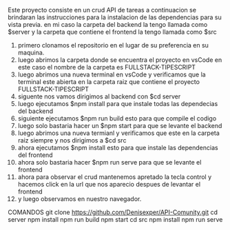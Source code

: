 Este proyecto consiste en un crud API de tareas
a continuacion se brindaran las instrucciones para la instalacion de las dependencias para su vista previa.
en mi caso la carpeta del backend la tengo llamada como $server y la carpeta que contiene el frontend la tengo llamada como $src

1. primero clonamos el repositorio en el lugar de su preferencia en su maquina.
2. luego abrimos la carpeta donde se encuentra el proyecto en vsCode en este caso el nombre de la carpeta es FULLSTACK-TIPESCRIPT
3. luego abrimos una nueva terminal en vsCode y verificamos que la terminal este abierta en la carpeta raiz que contiene el proyecto FULLSTACK-TIPESCRIPT
4. siguente nos vamos dirigimos al backend con $cd server
5. luego ejecutamos $npm install para que instale todas las dependecias del backend
6. siguiente ejecutamos $npm run build esto para que compile el codigo
7. luego solo bastaria hacer un $npm start para que se levante el backend 
8. luego abrimos una nueva termianl y verificamos que este en la carpeta raiz siempre y nos dirigimos a $cd src
9. ahora ejecutamos $npm install esto para que instale las dependencias del frontend
10. ahora solo bastaria hacer $npm run serve para que se levante el frontend
11. ahora para observar el crud mantenemos apretado la tecla control y hacemos click en la url que nos aparecio despues de levantar el frontend
12. y luego observamos en nuestro navegador.


COMANDOS
git clone https://github.com/Denisexper/API-Comunity.git
cd server
npm install
npm run build
npm start
cd src
npm install
npm run serve
